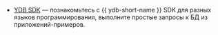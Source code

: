 * [YDB SDK](../../sdk.md) — познакомьтесь с {{ ydb-short-name }} SDK для разных языков программирования, выполните простые запросы к БД из приложений-примеров.
